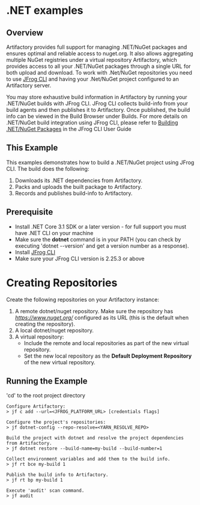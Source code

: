 # .NET examples

## Overview
Artifactory provides full support for managing .NET/NuGet packages and ensures optimal and reliable access to nuget.org. It also allows aggregating multiple NuGet registries under a virtual repository Artifactory, which provides access to all your .NET/NuGet packages through a single URL for both upload and download.
To work with .Net/NuGet repositories you need to use [JFrog CLI](https://www.jfrog.com/confluence/display/CLI/CLI+for+JFrog+Artifactory) and having your .Net/NuGet project configured to an Artifactory server.

You may store exhaustive build information in Artifactory by running your .NET/NuGet builds with JFrog CLI. JFrog CLI collects build-info from your build agents and then publishes it to Artifactory. Once published, the build info can be viewed in the Build Browser under Builds. For more details on .NET/NuGet build integration using JFrog CLI, please refer to [Building .NET/NuGet Packages](https://jfrog.com/help/r/jfrog-cli/building-nuget-packages) in the JFrog CLI User Guide

## This Example
This examples demonstrates how to build a .NET/NuGet project using JFrog CLI. The build does the following:

1. Downloads its .NET dependencies from Artifactory.
2. Packs and uploads the built package to Artifactory.
3. Records and publishes build-info to Artifactory.

## Prerequisite
* Install .NET Core 3.1 SDK or a later version - for full support you must have .NET CLI on your machine
* Make sure the **dotnet** command is in your PATH (you can check by executing 'dotnet --version' and get a version number as a response).
* Install [JFrog CLI](https://jfrog.com/getcli/)
* Make sure your JFrog CLI version is 2.25.3 or above

# Creating Repositories
Create the following repositories on your Artifactory instance:

1. A remote dotnet/nuget repository. Make sure the repository has *https://www.nuget.org/* configured as its URL (this is the default when creating the repository).
2. A local dotnet/nuget repository.
3. A virtual repository:
    - Include the remote and local repositories as part of the new virtual repository.
    - Set the new local repository as the **Default Deployment Repository** of the new virtual repository.

## Running the Example
'cd' to the root project directory

```console
Configure Artifactory:
> jf c add --url=<JFROG_PLATFORM_URL> [credentials flags]

Configure the project's repositories:
> jf dotnet-config --repo-resolve=<YARN_RESOLVE_REPO>

Build the project with dotnet and resolve the project dependencies from Artifactory.
> jf dotnet restore --build-name=my-build --build-number=1 

Collect environment variables and add them to the build info.
> jf rt bce my-build 1

Publish the build info to Artifactory.
> jf rt bp my-build 1

Execute 'audit' scan command.
> jf audit
```
